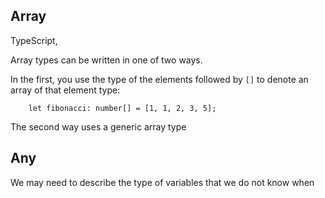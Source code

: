## Array

TypeScript, 

Array types can be written in one of two ways.

In the first, you use the type of the elements followed by `[]` to denote an array of that element type:

        let fibonacci: number[] = [1, 1, 2, 3, 5];
        
The second way uses a generic array type  

## Any

We may need to describe the type of variables that we do not know when 